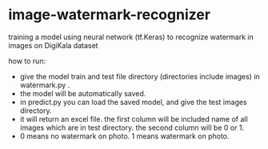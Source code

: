 # image-watermark-recognizer
training a model using neural network (tf.Keras) to recognize watermark in images on DigiKala dataset

how to run:
- give the model train and test file directory (directories include images) in watermark.py .
- the model will be automatically saved.
- in predict.py you can load the saved model, and give the test images directory.
- it will return an excel file. the first column will be included name of all images which are in test directory. the second column will be 0 or 1.
- 0 means no watermark on photo. 1 means watermark on photo.
